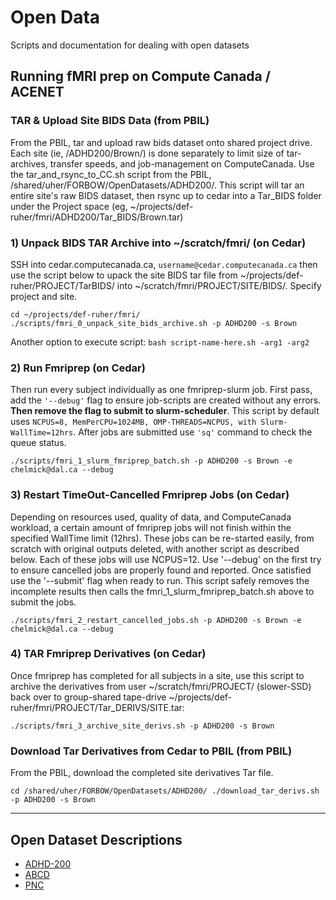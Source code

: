 # Open Data
Scripts and documentation for dealing with open datasets

## Running fMRI prep on Compute Canada / ACENET

### TAR & Upload Site BIDS Data (from PBIL)
From the PBIL, tar and upload raw bids dataset onto shared project drive. Each site (ie, /ADHD200/Brown/) is done separately to limit size of tar-archives, transfer speeds, and job-management on ComputeCanada. Use the tar_and_rsync_to_CC.sh script from the PBIL, /shared/uher/FORBOW/OpenDatasets/ADHD200/. This script will tar an entire site's raw BIDS dataset, then rsync up to cedar into a Tar_BIDS folder under the Project space (eg, ~/projects/def-ruher/fmri/ADHD200/Tar_BIDS/Brown.tar)

### 1) Unpack BIDS TAR Archive into ~/scratch/fmri/ (on Cedar)
SSH into cedar.computecanada.ca, `username@cedar.computecanada.ca` then use the script below to upack the site BIDS tar file from ~/projects/def-ruher/PROJECT/TarBIDS/ into ~/scratch/fmri/PROJECT/SITE/BIDS/. Specify project and site.

```
cd ~/projects/def-ruher/fmri/
./scripts/fmri_0_unpack_site_bids_archive.sh -p ADHD200 -s Brown
```

Another option to execute script: `bash script-name-here.sh -arg1 -arg2`

### 2) Run Fmriprep (on Cedar)
Then run every subject individually as one fmriprep-slurm job. First pass, add the `'--debug'` flag to ensure job-scripts are created without any errors. __Then remove the flag to submit to slurm-scheduler__. This script by default uses `NCPUS=8, MemPerCPU=1024MB, OMP-THREADS=NCPUS, with Slurm-WallTime=12hrs`. After jobs are submitted use `'sq'` command to check the queue status. 

```
./scripts/fmri_1_slurm_fmriprep_batch.sh -p ADHD200 -s Brown -e chelmick@dal.ca --debug
```

### 3) Restart TimeOut-Cancelled Fmriprep Jobs (on Cedar)
Depending on resources used, quality of data, and ComputeCanada workload, a certain amount of fmriprep jobs will not finish within the specified WallTime limit (12hrs). These jobs can be re-started easily, from scratch with original outputs deleted, with another script as described below. Each of these jobs will use NCPUS=12. Use '--debug' on the first try to ensure cancelled jobs are properly found and reported. Once satisfied use the '--submit' flag when ready to run. This script safely removes the incomplete results then calls the fmri_1_slurm_fmriprep_batch.sh above to submit the jobs.

```
./scripts/fmri_2_restart_cancelled_jobs.sh -p ADHD200 -s Brown -e chelmick@dal.ca --debug
```

### 4) TAR Fmriprep Derivatives (on Cedar)
Once fmriprep has completed for all subjects in a site, use this script to archive the derivatives from user ~/scratch/fmri/PROJECT/ (slower-SSD) back over to group-shared tape-drive ~/projects/def-ruher/fmri/PROJECT/Tar_DERIVS/SITE.tar:

```
./scripts/fmri_3_archive_site_derivs.sh -p ADHD200 -s Brown
```

### Download Tar Derivatives from Cedar to PBIL (from PBIL)
From the PBIL, download the completed site derivatives Tar file.

`
cd /shared/uher/FORBOW/OpenDatasets/ADHD200/
./download_tar_derivs.sh -p ADHD200 -s Brown
`

---

## Open Dataset Descriptions

* [ADHD-200](https://github.com/forbow-lab/open-data/wiki/ADHD200)
* [ABCD](https://github.com/forbow-lab/open-data/wiki/ABCD)
* [PNC](https://github.com/forbow-lab/open-data/wiki/PNC)

